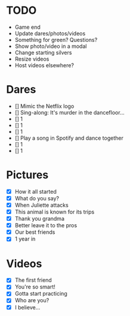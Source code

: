 # TODO

- Game end
- Update dares/photos/videos
- Something for green? Questions?
- Show photo/video in a modal
- Change starting silvers
- Resize videos
- Host videos elsewhere?

# Dares

- [] Mimic the Netflix logo
- [] Sing-along: It's murder in the dancefloor...
- [] 1
- [] 1
- [] 1
- [] Play a song in Spotify and dance together
- [] 1
- [] 1

# Pictures

- [x] How it all started
- [x] What do you say?
- [x] When Juliette attacks
- [x] This animal is known for its trips
- [x] Thank you grandma
- [x] Better leave it to the pros
- [x] Our best friends
- [x] 1 year in

# Videos

- [x] The first friend
- [x] You're so smart!
- [x] Gotta start practicing
- [x] Who are you?
- [x] I believe...
